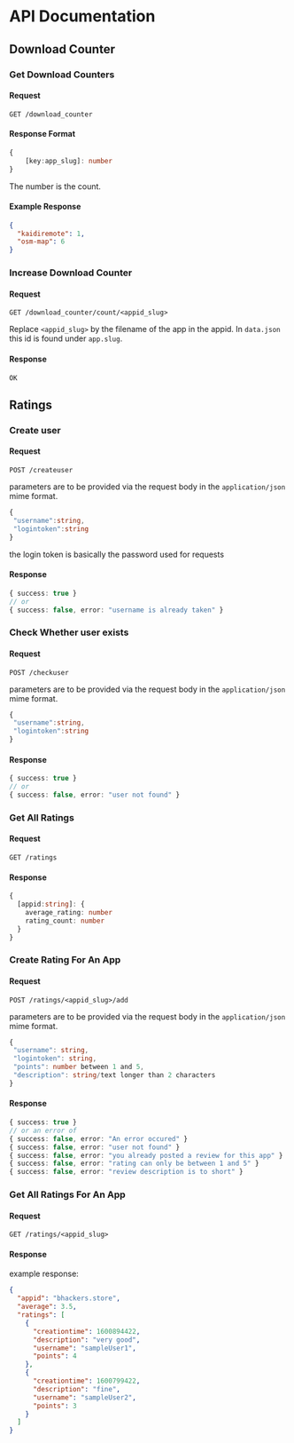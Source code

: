 # API Documentation

## Download Counter

### Get Download Counters

#### Request

```
GET /download_counter
```

#### Response Format

```ts
{
    [key:app_slug]: number
}
```

The number is the count.

#### Example Response

```json
{
  "kaidiremote": 1,
  "osm-map": 6
}
```

### Increase Download Counter

#### Request

```
GET /download_counter/count/<appid_slug>
```

Replace `<appid_slug>` by the filename of the app in the appid.
In `data.json` this id is found under `app.slug`.

#### Response

```text
OK
```

## Ratings

### Create user

#### Request

```
POST /createuser
```

parameters are to be provided via the request body in the `application/json` mime format.

```ts
{
 "username":string,
 "logintoken":string
}
```

the login token is basically the password used for requests

#### Response

```ts
{ success: true }
// or
{ success: false, error: "username is already taken" }
```

### Check Whether user exists

#### Request

```
POST /checkuser
```

parameters are to be provided via the request body in the `application/json` mime format.

```ts
{
 "username":string,
 "logintoken":string
}
```

#### Response

```ts
{ success: true }
// or
{ success: false, error: "user not found" }
```
### Get All Ratings

#### Request

```
GET /ratings
```

#### Response

```ts
{
  [appid:string]: {
    average_rating: number
    rating_count: number
  }
}
```

### Create Rating For An App

#### Request

```
POST /ratings/<appid_slug>/add
```

parameters are to be provided via the request body in the `application/json` mime format.

```ts
{
 "username": string,
 "logintoken": string,
 "points": number between 1 and 5,
 "description": string/text longer than 2 characters
}
```

#### Response

```ts
{ success: true }
// or an error of
{ success: false, error: "An error occured" }
{ success: false, error: "user not found" }
{ success: false, error: "you already posted a review for this app" }
{ success: false, error: "rating can only be between 1 and 5" }
{ success: false, error: "review description is to short" }
```

### Get All Ratings For An App

#### Request

```
GET /ratings/<appid_slug>
```

#### Response

example response:

```json
{
  "appid": "bhackers.store",
  "average": 3.5,
  "ratings": [
    {
      "creationtime": 1600894422,
      "description": "very good",
      "username": "sampleUser1",
      "points": 4
    },
    {
      "creationtime": 1600799422,
      "description": "fine",
      "username": "sampleUser2",
      "points": 3
    }
  ]
}
```
